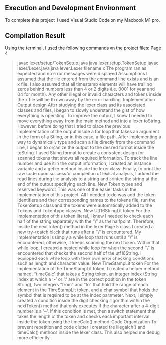 ## Execution and Development Environment
To complete this project, I used Visual Studio Code on my Macbook M1 pro.
## Compilation Result
Using the terminal, I used the following commands on the project files:
Page 4
> javac lexer/setup/TokenSetup.java
> java lexer.setup.TokenSetup
> javac lexer/Lexer.java
> java lever.Lexer filename.x
The program ran as expected and no error messages were displayed
Assumptions
I assumed that the file entered from the command line exists and is an x file. I also assumed
that all timestamp elements will have trailing zeros behind numbers less than 4 or 2 digits
(i.e. 0001 for year and 04 for month). Any other illegal or invalid characters and tokens inside
the x file will be thrown away by the error handling.
Implementation
Output design
After studying the lexer class and its associated classes and files, I began to slowly understand
the gist of how everything is operating. To improve the output, I knew I needed to move
everything away from the main method and into a lexer toString. However, before doing that I
tried to place the previous implementation of the output inside a for loop that takes an
argument in the form of a String, or in this case, a file path.
After implementing a way to dynamically type and scan a file directly from the command line, I
began to organize the output to the desired format inside the toString. I used String.format to
create a consistent design for scanned tokens that shows all required information. To track the
line number and use it in the output information, I created an instance variable and a getter
method inside the lexer class.
Finally, to print the raw code upon successful completion of lexical analysis, I added the read
lines during the analysis to a string and printed the string at the end of the output specifying
each line.
New Token types and reserved keywords
This was one of the easier tasks in the implementation of this project. All I needed to do was
add the token identifiers and their corresponding names to the tokens file, run the TokenSetup
class and the tokens were automatically added to the Tokens and TokenType classes.
New Utf16StringLit token
For the implementation of this token literal, I knew I needed to check each half of the string
separately with the “\” as the halfpoint. Therefore, Inside the nextToken() method in the lexer
Page 5
class I created a new try->catch block that runs after a “\” is encountered. My implementation
is simply a while loop that runs until a “\” is encountered, otherwise, it keeps scanning the next
token. Within that while loop, I created a nested while loop for when the second “\” is
encountered that checks the second half of the utf16String. I equipped each while loop with
their own error checking conditions such as length and character value.
New TimeStampLit token
For the implementation of the TimeStampLit token, I created a helper method named,
“timeCalc” that takes a String token, an integer index (String index at which a ‘~’ or ‘:’ are in
the correct position in the token String), two integers “from” and “to” that hold the range of
each element in the TimeStampLit token, and a char symbol that holds the symbol that is
required to be at the index parameter. Next, I simply created a condition inside the digit
checking algorithm within the nextToken() method that only executes if the character after a
4-digit number is a ‘~’. If this condition is met, then a switch statement that takes the length of
the token and checks each important interval inside the token using the timeCalc() method.
Code Organization
To prevent repetition and code clutter I created the illegalch() and timeCalc() methods inside
the lexer class. This also helped me debug more efficiently.
